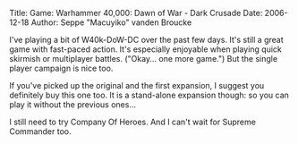 Title: Game: Warhammer 40,000: Dawn of War - Dark Crusade
Date: 2006-12-18
Author: Seppe "Macuyiko" vanden Broucke

I've playing a bit of W40k-DoW-DC over the past few days. It's still a great game with fast-paced action. It's especially enjoyable when playing quick skirmish or multiplayer battles. ("Okay... one more game.") But the single player campaign is nice too.  
If you've picked up the original and the first expansion, I suggest you definitely buy this one too. It is a stand-alone expansion though: so you can play it without the previous ones...  
I still need to try Company Of Heroes. And I can't wait for Supreme Commander too. 